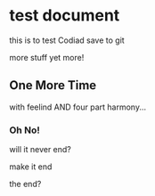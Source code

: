 # test document

this is to test Codiad save to git

more stuff
yet more!

## One More Time
with feelind AND four part harmony...

### Oh No!
will it never end?

make it end

the end?

